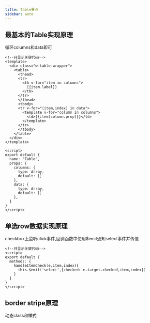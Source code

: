 ```yaml
---
title: Table要点
sidebar: auto
---
```


## 最基本的Table实现原理

循环columns和data即可
```vue
<!--只显示关键代码-->
<template>
  <div class="w-table-wrapper">
    <table>
      <thead>
      <tr>
        <th v-for="item in columns">
          {{item.label}}
        </th>
      </tr>
      </thead>
      <tbody>
      <tr v-for="(item,index) in data">
        <template v-for="column in columns">
          <td>{{item[column.prop]}}</td>
        </template>
      </tr>
      </tbody>
    </table>
  </div>
</template>

<script>
export default {
  name: "Table",
  props: {
    columns: {
      type: Array,
      default: []
    },
    data: {
      type: Array,
      default: []
    },
  }
}
</script>
```

## 单选row数据实现原理

checkbox上监听click事件,回调函数中使用$emit通知select事件并传值
```vue
<!--只显示关键代码-->
<script>
export default {
  methods: {
    handleItemCheck(e,item,index){
      this.$emit('select',{checked: e.target.checked,item,index})
    }
  }
}
</script>

```

## border stripe原理
动态class和样式


